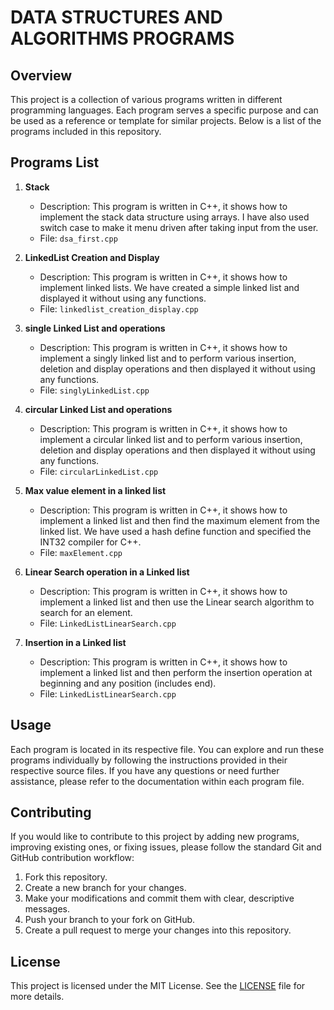 # DATA STRUCTURES AND ALGORITHMS PROGRAMS

## Overview

This project is a collection of various programs written in different programming languages. Each program serves a specific purpose and can be used as a reference or template for similar projects. Below is a list of the programs included in this repository.

## Programs List

1. **Stack**
   - Description: This program is written in C++, it shows how to implement the stack data structure using arrays. I have also used switch case to make it menu driven after taking input from the user.
   - File: `dsa_first.cpp`

2. **LinkedList Creation and Display**
   - Description: This program is written in C++, it shows how to implement linked lists. We have created a simple linked list and displayed it without using any functions.
   - File: `linkedlist_creation_display.cpp`

3. **single Linked List and operations**
   - Description: This program is written in C++, it shows how to implement a singly linked list and to perform various insertion, deletion and display operations and then displayed it without using any functions.
   - File: `singlyLinkedList.cpp`

4. **circular Linked List and operations**

   - Description: This program is written in C++, it shows how to implement a circular linked list and to perform various insertion, deletion and display operations and then displayed it without using any functions.
   - File: `circularLinkedList.cpp`

5. **Max value element in a linked list**

   - Description: This program is written in C++, it shows how to implement a linked list and then find the maximum element from the linked list. We have used a hash define function and specified the INT32 compiler for C++.
   - File: `maxElement.cpp`

5. **Linear Search operation in a Linked list**

   - Description: This program is written in C++, it shows how to implement a linked list and then use the Linear search algorithm to search for an element. 
   - File: `LinkedListLinearSearch.cpp`

5. **Insertion in a Linked list**

   - Description: This program is written in C++, it shows how to implement a linked list and then perform the insertion operation at beginning and any position (includes end).
   - File: `LinkedListLinearSearch.cpp`



## Usage

Each program is located in its respective file. You can explore and run these programs individually by following the instructions provided in their respective source files. If you have any questions or need further assistance, please refer to the documentation within each program file.

## Contributing

If you would like to contribute to this project by adding new programs, improving existing ones, or fixing issues, please follow the standard Git and GitHub contribution workflow:

1. Fork this repository.
2. Create a new branch for your changes.
3. Make your modifications and commit them with clear, descriptive messages.
4. Push your branch to your fork on GitHub.
5. Create a pull request to merge your changes into this repository.

## License

This project is licensed under the MIT License. See the [LICENSE](LICENSE) file for more details.
